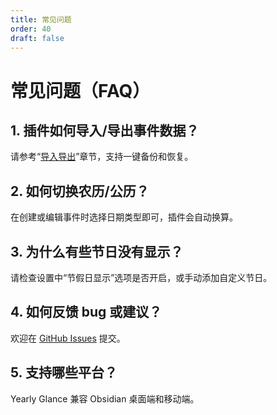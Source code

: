 ```yaml
---
title: 常见问题
order: 40
draft: false
---
```


# 常见问题（FAQ）

## 1. 插件如何导入/导出事件数据？

请参考“[导入导出](../advanced-usage/import-export)”章节，支持一键备份和恢复。

## 2. 如何切换农历/公历？

在创建或编辑事件时选择日期类型即可，插件会自动换算。

## 3. 为什么有些节日没有显示？

请检查设置中“节假日显示”选项是否开启，或手动添加自定义节日。

## 4. 如何反馈 bug 或建议？

欢迎在 [GitHub Issues](https://github.com/Moyf/yearly-glance/issues) 提交。

## 5. 支持哪些平台？

Yearly Glance 兼容 Obsidian 桌面端和移动端。
